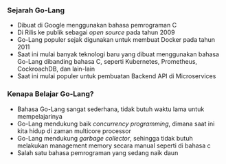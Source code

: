 ### Sejarah Go-Lang
- Dibuat di Google menggunakan bahasa pemrograman C
- Di Rilis ke publik sebagai *open source* pada tahun 2009
- Go-Lang populer sejak digunakan untuk membuat Docker pada tahun 2011
- Saat ini mulai banyak teknologi baru yang dibuat menggunakan bahasa Go-Lang dibanding bahasa C, seperti Kubernetes, Prometheus, CockroachDB, dan lain-lain
- Saat ini mulai populer untuk pembuatan Backend API di Microservices

### Kenapa Belajar Go-Lang?
- Bahasa Go-Lang sangat sederhana, tidak butuh waktu lama untuk mempelajarinya
- Go-Lang mendukung baik *concurrency programming*, dimana saat ini kita hidup di zaman multicore processor
- Go-Lang mendukung *garbage collector*, sehingga tidak butuh melakukan management memory secara manual seperti di bahasa с
- Salah satu bahasa pemrograman yang sedang naik daun
